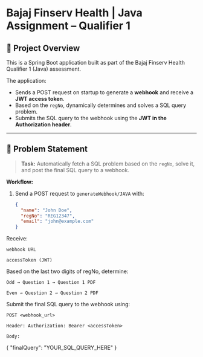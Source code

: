 # Bajaj Finserv Health | Java Assignment – Qualifier 1

## 🚀 Project Overview

This is a Spring Boot application built as part of the Bajaj Finserv Health Qualifier 1 (Java) assessment.

The application:

- Sends a POST request on startup to generate a **webhook** and receive a **JWT access token**.
- Based on the `regNo`, dynamically determines and solves a SQL query problem.
- Submits the SQL query to the webhook using the **JWT in the Authorization header**.

---

## 📌 Problem Statement

> **Task:** Automatically fetch a SQL problem based on the `regNo`, solve it, and post the final SQL query to a webhook.

**Workflow:**

1. Send a POST request to `generateWebhook/JAVA` with:
   ```json
   {
     "name": "John Doe",
     "regNo": "REG12347",
     "email": "john@example.com"
   }
Receive:

    webhook URL

    accessToken (JWT)

Based on the last two digits of regNo, determine:

    Odd → Question 1 → Question 1 PDF

    Even → Question 2 → Question 2 PDF

Submit the final SQL query to the webhook using:

    POST <webhook_url>

    Header: Authorization: Bearer <accessToken>

    Body:

{
  "finalQuery": "YOUR_SQL_QUERY_HERE"
}
